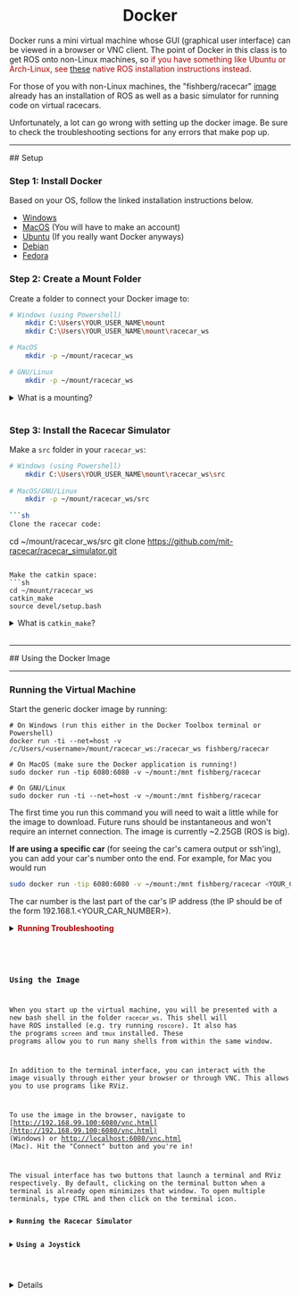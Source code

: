 <center>
<h1> Docker</h1>
</center>

Docker runs a mini virtual machine whose GUI (graphical user interface) can be viewed in a browser or VNC client. The point of Docker in this class is to get ROS onto non-Linux machines, so <font color="AA0000">if you have something like Ubuntu or Arch-Linux, see [these](<insert_link>) native ROS installation instructions instead</font>.

For those of you with non-Linux machines, the "fishberg/racecar" <a href=https://en.wikipedia.org/wiki/System_image> image </a> already has an installation of ROS as well as a basic simulator for running code on virtual racecars.

Unfortunately, a lot can go wrong with setting up the docker image. Be sure to check the troubleshooting sections for any errors that make pop up.

<hr/>
<!-- -------------DOCKER INSTALLATION INSTRUCTIONS------------- -->
## Setup

### Step 1: Install Docker 
Based on your OS, follow the linked installation instructions below.

* [Windows](https://docs.docker.com/toolbox/toolbox_install_windows/)
* [MacOS](https://docs.docker.com/docker-for-mac/install/) (You will have to make an account)
* [Ubuntu](https://docs.docker.com/install/linux/docker-ce/ubuntu/) (If you really want Docker anyways)
* [Debian](https://docs.docker.com/install/linux/docker-ce/debian/)
* [Fedora](https://docs.docker.com/install/linux/docker-ce/fedora/)

### Step 2: Create a Mount Folder
Create a folder to connect your Docker image to:

```sh
# Windows (using Powershell)
    mkdir C:\Users\YOUR_USER_NAME\mount
    mkdir C:\Users\YOUR_USER_NAME\mount\racecar_ws

# MacOS
    mkdir -p ~/mount/racecar_ws

# GNU/Linux
    mkdir -p ~/mount/racecar_ws
```

<details>
<summary>What is a mounting?</summary>
Being a "light" virtual machine, Docker machines do not by default write to any permanent memory on your computer, so without mounting, your Docker machine will always revert to the original "fishberg/racecar" image every time you restart Docker (<i>thus not saving any code you wrote on it!</i>).<br>
Mounting by contrast allows Docker to access and modify all the files in a mount folder on your host machine. We will use "~/mount" as the mount folder.
</details>
<br>

### Step 3: Install the Racecar Simulator
Make a `src` folder in your `racecar_ws`:
```sh
# Windows (using Powershell)
    mkdir C:\Users\YOUR_USER_NAME\mount\racecar_ws\src
    
# MacOS/GNU/Linux
    mkdir -p ~/mount/racecar_ws/src
    
```sh
Clone the racecar code:
```
cd ~/mount/racecar_ws/src
git clone https://github.com/mit-racecar/racecar_simulator.git
```

Make the catkin space:
```sh
cd ~/mount/racecar_ws 
catkin_make
source devel/setup.bash
```
<details>
<summary>What is <code>catkin_make</code>?</summary>
It basically looks at the files in the "src" folder automatically generates and compiles stuff into the "devel" and "build" folders. For more details, Google it if you wish, but also, don't worry about it too much since it's not critical for programming the racecars.
</details>
<br>

<hr/>
<!-- -------------DOCKER USAGE INSTRUCTIONS------------- -->
## Using the Docker Image
<hr/>

<!-- RUNNING INSTRUCTIONS -->
### Running the Virtual Machine
Start the generic docker image by running:

    # On Windows (run this either in the Docker Toolbox terminal or Powershell)
    docker run -ti --net=host -v /c/Users/<username>/mount/racecar_ws:/racecar_ws fishberg/racecar

    # On MacOS (make sure the Docker application is running!)
    sudo docker run -tip 6080:6080 -v ~/mount:/mnt fishberg/racecar

    # On GNU/Linux
    sudo docker run -ti --net=host -v ~/mount:/mnt fishberg/racecar

The first time you run this command you will need to wait a little while for the image to download.
Future runs should be instantaneous and won't require an internet connection.
The image is currently ~2.25GB (ROS is big).

__If are using a specific car__ (for seeing the car's camera output or ssh'ing), you can add your car's number onto the end. For example, for Mac you would run
```sh
sudo docker run -tip 6080:6080 -v ~/mount:/mnt fishberg/racecar <YOUR_CAR_NUMBER>
```
The car number is the last part of the car's IP address (the IP should be of the form 192.168.1.&#60;YOUR_CAR_NUMBER&#62;).

<!-- RUNNING TROUBLESHOOTING-->
<details>
<summary><b><font color="AA0000">Running Troubleshooting</font></b></summary>
<ul>
<li>
Error something along the lines of "[] is not a launch file nor a package..."
  <ul>
  <li>Remake the catkin space (see <a href=insert_link>step 3</a>); make sure you are in the racecar_ws. It may throw an error about <code>cmake</code>, but just try it again. If you then get a similar but different error...</li>
  <li>Try recloning the code (see <a href=insert_link>step 3</a>) and <code>catkin_make</code> again.</li>
  <li> Ubuntu: you might need to install some extra packages. Run<br>
<code>
apt-get install -y \
    ros-melodic-tf2-geometry-msgs \
    ros-melodic-ackermann-msgs \
    ros-melodic-joy \
    ros-melodic-map-server \
    build-essential
      </code>
  </li>
  </ul>
</li>

<li>
Windows: try running one docker image for building spaces, and one for running launch files. In one Powershell, run
<code>
docker run -ti --net=host -v /c/Users/YOUR_USERANME/mount:/mnt fishberg/racecar
    </code>
In "racecar_ws",<br>
<code>
catkin_make
    
catkin_make #not a typo; do it twice

source devel/setup.bash
    </code>
In a different Powershell, run <br>
<code>
docker run -ti --net=host -v /c/Users/YOUR_USERNAME/mount/racecar_ws:/racecar_ws/src fishberg/racecar
    </code>
In <b>this</b> docker image, you can run any roslaunch commands you need to.
</li>


<li>
Mac error: “Error response from daemon: Bad response from Docker engine.”
   <ul><li>Docker isn't running, start the application</li></ul>
</li>

<li>
Windows error: "...A connection attempt failed because the connected party did not properly respond after a period of time, ..."
   <ul><li>Try rerunning the docker command in another Powershell window</li></ul>
</li>

<li>
If an instructor deems it necessary, you may also try re-building the "fishberg/racecar" image from scratch.<br>
To build the image from scratch, run:<br>
<code>
git clone https://github.com/fishberg/racecar-docker.git
    
cd racecar-docker

sudo docker build -t racecar

    </code>
Then run with:
<code>
sudo docker run -ti --net=host -v ~/mount:/mnt racecar
    </code>
</li>
</ul>
</details>

<!-- USAGE INSTRUCTIONS -->
### Using the Image

When you start up the virtual machine, you will be presented with a new bash shell in the folder `racecar_ws`.
This shell will have ROS installed (e.g. try running `roscore`).
It also has the programs `screen` and `tmux` installed.
These programs allow you to run many shells from within the same window.

In addition to the terminal interface, you can interact with the image visually through either your browser or through VNC.
This allows you to use programs like RViz.

To use the image in the browser, navigate to [http://192.168.99.100:6080/vnc.html](http://192.168.99.100:6080/vnc.html) (Windows) or [http://localhost:6080/vnc.html](http://localhost:6080/vnc.html) (Mac). Hit the "Connect" button and you're in!

The visual interface has two buttons that launch a terminal and RViz respectively.
By default, clicking on the terminal button when a terminal is already open minimizes that window.
To open multiple terminals, type <kbd>CTRL</kbd> and then click on the terminal icon.

<details>
<summary><b>Running the Racecar Simulator</b></summary>

To get started with the simulator, first run the following in any shell:
```sh
roslaunch racecar_simulator simulate.launch
```
Then open RViz.
You should see a blue car on a black and white background (a map) and some colorful dots (simulated lidar).
If you click the green 2D Pose Estimate arrow on the top you can change the position of the car.
Alternatively use a joystick to drive the car as described below.
</details>

<details>
<summary><b>Using a Joystick</b></summary>

Unfortunately, we can currently only get a joystick to work on Linux and Windows machines due to Mac's different USB system. To use a joystick in the image (e.g. to use with the simulator),
you need to forward inputs from that USB device into docker.
Most joysticks map to "/dev/input/js0" by default, so you can add that device with the flag "--device=/dev/input/js0". For example, for Linux you can run
```sh
sudo docker run -ti --net=host --device=/dev/input/js0 -v ~/mount:/mnt fishberg/racecar <YOUR_CAR_NUMBER>
```
</details>

<!-- USAGE TROUBLESHOOTING -->
<details>
<summary><b><font color="AA0000">Usage Troubleshooting</font></b></summary>
<ul>
<li>If the browser link doesn't work, use the provided link after you run the docker image in your terminal (it should be in the paragraph that appears after running the image). You can also try replacing the IP in the address with the results of typing <code>hostname -I</code> in the image's terminal.</li>
<li>If a red banner appear at the top of the noVNC client saying "Failed to connect to server", close your broswer and try re-running the docker image.</code>
<li>RViz: if your RViz isn't setup correctly (ex. you don't see the map or LIDAR scans), make sure the "Displays" option is checked under "Panels". Under the "Global Settings" drop-down, set the topic to "map"; under "Map", set the topic to "/map"; and under "LaserScans", set the size to 0.1. If there is no LaserScans, Map, or RobotModel drop-down, click on "Add" at the bottom of the left panel, and select all of them.</li>
</ul>
</details>
